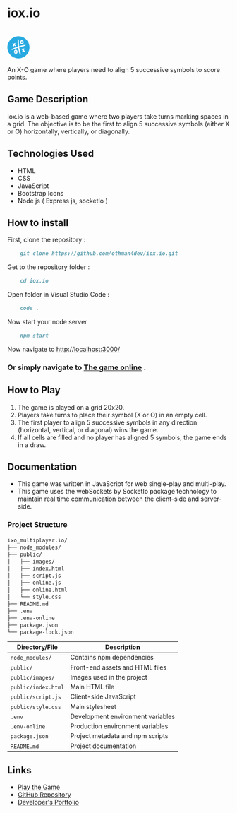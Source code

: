 # iox.io

<br><img src="./public/images/logo.webp" width="50"><br>

An X-O game where players need to align 5 successive symbols to score points.

## Game Description

iox.io is a web-based game where two players take turns marking spaces in a grid. The objective is to be the first to align 5 successive symbols (either X or O) horizontally, vertically, or diagonally.

## Technologies Used

- HTML
- CSS
- JavaScript
- Bootstrap Icons
- Node js ( Express js, socketIo )

## How to install

First, clone the repository :

```md
    git clone https://github.com/othman4dev/iox.io.git
```

Get to the repository folder :

```md
    cd iox.io
```

Open folder in Visual Studio Code :

```md
    code .
```

Now start your node server

```md
    npm start
```

Now navigate to [http://localhost:3000/](http://localhost:3000/)

### Or simply navigate to [The game online](https://tictactoe.otmankharbouch.live) .

## How to Play

1. The game is played on a grid 20x20.
2. Players take turns to place their symbol (X or O) in an empty cell.
3. The first player to align 5 successive symbols in any direction (horizontal, vertical, or diagonal) wins the game.
4. If all cells are filled and no player has aligned 5 symbols, the game ends in a draw.

## Documentation

- This game was written in JavaScript for web single-play and multi-play.
- This game uses the webSockets by SocketIo package technology to maintain real time communication between the client-side and server-side.

### Project Structure

```plaintext
ixo_multiplayer.io/
├── node_modules/
├── public/
│   ├── images/
│   ├── index.html
│   ├── script.js
│   ├── online.js
│   ├── online.html
│   └── style.css
├── README.md
├── .env
├── .env-online
├── package.json
└── package-lock.json
```

| Directory/File      | Description                       |
| ------------------- | --------------------------------- |
| `node_modules/`     | Contains npm dependencies         |
| `public/`           | Front-end assets and HTML files   |
| `public/images/`    | Images used in the project        |
| `public/index.html` | Main HTML file                    |
| `public/script.js`  | Client-side JavaScript            |
| `public/style.css`  | Main stylesheet                   |
| `.env`              | Development environment variables |
| `.env-online`       | Production environment variables  |
| `package.json`      | Project metadata and npm scripts  |
| `README.md`         | Project documentation             |

## Links

- [Play the Game](https://tictactoe.otmankharbouch.live)
- [GitHub Repository](https://github.com/othman4dev/iox.io)
- [Developer's Portfolio](http://otmankharbouch.live)
